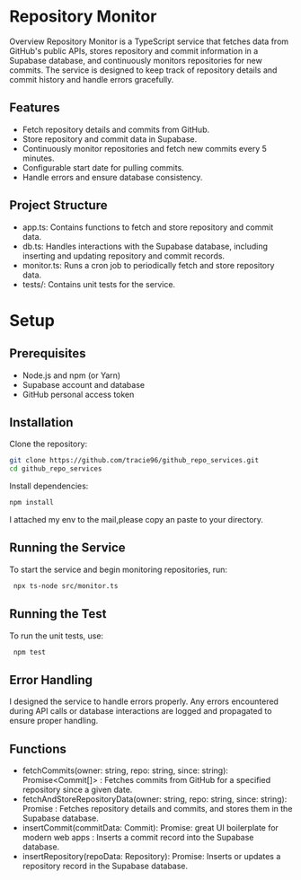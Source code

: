 # Repository Monitor

Overview
Repository Monitor is a TypeScript service that fetches data from GitHub's public APIs, stores repository and commit information in a Supabase database, and continuously monitors repositories for new commits. The service is designed to keep track of repository details and commit history and handle errors gracefully.

## Features
* Fetch repository details and commits from GitHub.
* Store repository and commit data in Supabase.
* Continuously monitor repositories and fetch new commits every 5 minutes.
* Configurable start date for pulling commits.
* Handle errors and ensure database consistency.

## Project Structure
* app.ts: Contains functions to fetch and store repository and commit data.
* db.ts: Handles interactions with the Supabase database, including inserting and updating repository and commit records.
* monitor.ts: Runs a cron job to periodically fetch and store repository data.
* tests/: Contains unit tests for the service.

# Setup
## Prerequisites
* Node.js and npm (or Yarn)
* Supabase account and database
* GitHub personal access token

## Installation
Clone the repository:
```sh
git clone https://github.com/tracie96/github_repo_services.git
cd github_repo_services
```
Install dependencies:
```sh
npm install
```
I attached my env to the mail,please copy an paste to your directory.

## Running the Service
To start the service and begin monitoring repositories, run:
```sh
 npx ts-node src/monitor.ts
 ```
## Running the Test
To run the unit tests, use:
```sh
 npm test
 ```

## Error Handling
I designed the service to handle errors properly. Any errors encountered during API calls or database interactions are logged and propagated to ensure proper handling.

## Functions

- fetchCommits(owner: string, repo: string, since: string): Promise<Commit[]> : Fetches commits from GitHub for a specified repository since a given date.
- fetchAndStoreRepositoryData(owner: string, repo: string, since: string): Promise<void> : Fetches repository details and commits, and stores them in the Supabase database. 
- insertCommit(commitData: Commit): Promise<any>: great UI boilerplate for modern web apps : Inserts a commit record into the Supabase database.
- insertRepository(repoData: Repository): Promise<any>: Inserts or updates a repository record in the Supabase database.
